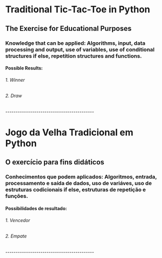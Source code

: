 
# Traditional Tic-Tac-Toe in Python


## The Exercise for Educational Purposes

### Knowledge that can be applied: Algorithms, input, data processing and output, use of variables, use of conditional structures if else, repetition structures and functions.

#### Possible Results:

###### 1. Winner
###### 2. Draw

###### -------------------------------------------

# Jogo da Velha Tradicional em Python

## O exercício para fins didáticos

### Conhecimentos que  podem aplicados: Algoritmos, entrada, processamento e saída de dados, uso de variáves, uso de estruturas codicionais if else, estruturas de repetição e funções.

#### Possibilidades de resultado:

###### 1. Vencedor  

###### 2. Empate 


###### -------------------------------------------